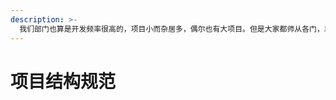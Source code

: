 ```yaml
---
description: >-
  我们部门也算是开发频率很高的，项目小而杂居多，偶尔也有大项目。但是大家都师从各门，以前都不会特意的去讲究什么规范，又是三层架构，又是7层架构。统一的结构规范会让项目结构清晰，逻辑有迹可循。
---
```


# 项目结构规范

